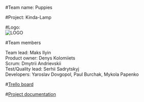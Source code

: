 #Team name: Puppies <BR>

#Project: Kinda-Lamp <BR>

#Logo: <BR>![LOGO](http://i65.tinypic.com/2zf8hoo.jpg "LOGO")<BR>

#Team members <BR>

Team lead: Maks Ilyin <BR>
Product owner: Denys Kolomiiets <BR>
Scrum: Dmytrii Andrievskii <BR>
Test/Quality lead: Serhii Sadrytskyj <BR>
Developers: Yaroslav Dovgopol, Paul Burchak, Mykola Papenko<BR>

#[Trello board](https://trello.com/b/GiRlMeRe/kinda-board "TRELLO")<BR>

#[Project documentation](https://docs.google.com/document/d/1s7mgYBIGsj7mAxSQLoYYF_097pDYV1SyPLg5Myy7nSA/edit?usp=drivesdk "Project documentation")<BR>

